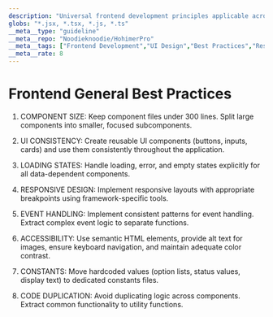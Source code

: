 ```yaml
---
description: "Universal frontend development principles applicable across frameworks to ensure maintainable UI code."
globs: "*.jsx, *.tsx, *.js, *.ts"
__meta__type: "guideline"
__meta__repo: "Noodieknoodie/HohimerPro"
__meta__tags: ["Frontend Development","UI Design","Best Practices","Responsive Design","Accessibility"]
__meta__rate: 8
---
```

# Frontend General Best Practices

1. COMPONENT SIZE: Keep component files under 300 lines. Split large components into smaller, focused subcomponents.

2. UI CONSISTENCY: Create reusable UI components (buttons, inputs, cards) and use them consistently throughout the application.

3. LOADING STATES: Handle loading, error, and empty states explicitly for all data-dependent components.

4. RESPONSIVE DESIGN: Implement responsive layouts with appropriate breakpoints using framework-specific tools.

5. EVENT HANDLING: Implement consistent patterns for event handling. Extract complex event logic to separate functions.

6. ACCESSIBILITY: Use semantic HTML elements, provide alt text for images, ensure keyboard navigation, and maintain adequate color contrast.

7. CONSTANTS: Move hardcoded values (option lists, status values, display text) to dedicated constants files.

8. CODE DUPLICATION: Avoid duplicating logic across components. Extract common functionality to utility functions.